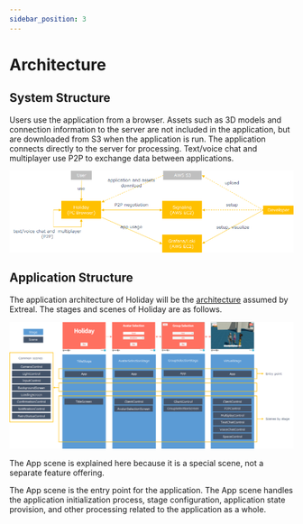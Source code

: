 ```yaml
---
sidebar_position: 3
---
```


# Architecture

## System Structure

Users use the application from a browser.
Assets such as 3D models and connection information to the server are not included in the application, but are downloaded from S3 when the application is run.
The application connects directly to the server for processing.
Text/voice chat and multiplayer use P2P to exchange data between applications.

![system structure](../img/holiday-sys-structure.png)

## Application Structure

The application architecture of Holiday will be the [architecture](../intro.md#application) assumed by Extreal.
The stages and scenes of Holiday are as follows.

![application structure](../img/holiday-app-structure.png)

The App scene is explained here because it is a special scene, not a separate feature offering.

The App scene is the entry point for the application.
The App scene handles the application initialization process, stage configuration, application state provision, and other processing related to the application as a whole.
